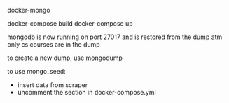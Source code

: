 docker-mongo



docker-compose build
docker-compose up


mongodb is now running on port 27017 and is restored from the dump
atm only cs courses are in the dump

to create a new dump, use mongodump


to use mongo_seed:
-  insert data from scraper
-  uncomment the section in docker-compose.yml
